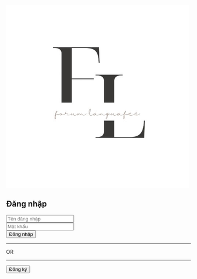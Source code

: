 <!DOCTYPE html>
<html lang="en">
<head>
<meta charset="UTF-8">
<meta name="viewport" content="width=device-width, initial-scale=1.0">
<link rel="stylesheet" href="css/login.css">
</head>
<body>

<div class="container">
    <div class="image-container">
        <img src="img/background.jpg" alt="Login Image">
    </div>
    <div class="login-container">
        <form class="login-form">
            <h2>Đăng nhập</h2>
            <div class="input-group">
                <input type="text" id="username" placeholder="Tên đăng nhập" required>
            </div>
            <div class="input-group">
                <input type="password" id="password" placeholder="Mật khẩu" required>
            </div>
            <button type="submit">Đăng nhập</button>
            <div class="or-divider">
                <hr class="left-divider">
                <span>OR</span>
                <hr class="right-divider">
            </div>
            <button type="submit">Đăng ký</button>
        </form>
    </div>
</div>

</body>
</html>
